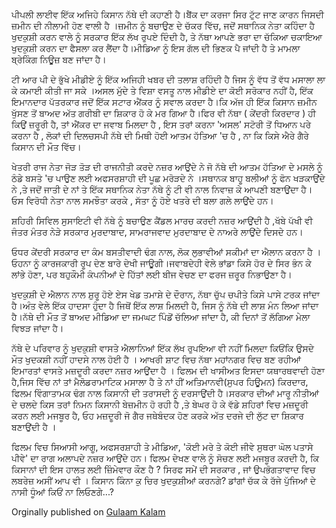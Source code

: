 <!-- 
.. title: Peepli Live
.. slug: peepli-live
.. date: 2010-08-20 17:32:45 UTC+05:30
.. tags: film, review, bollywood, society, caste, rural, inequality, media
.. category: writing
.. link: 
.. description: Notes on film Peepli Live
.. type: text
-->

ਪੀਪਲੀ ਲਾਈਵ ਇੱਕ ਅਜਿਹੇ ਕਿਸਾਨ ਨੱਥੇ ਦੀ ਕਹਾਣੀ ਹੈ।ਬੈਂਕ ਦਾ ਕਰਜਾ ਸਿਰ ਟੁੱਟ ਜਾਣ ਕਾਰਨ ਜਿਸਦੀ ਜ਼ਮੀਨ ਦੀ ਨੀਲਾਮੀ ਹੋਣ ਵਾਲੀ ਹੈ ।ਜ਼ਮੀਨ ਨੂੰ ਬਚਾਉਣ ਦੇ ਚੱਕਰ ਵਿੱਚ, ਜਦੋਂ ਸਥਾਨਿਕ ਨੇਤਾ ਕਹਿੰਦਾ ਹੈ ਖੁਦਕੁਸ਼ੀ ਕਰਨ ਵਾਲੇ ਨੂੰ ਸਰਕਾਰ ਇੱਕ ਲੱਖ ਰੁਪਏ ਦਿੰਦੀ ਹੈ, ਤੇ ਨੱਥਾ ਆਪਣੇ ਭਰਾ ਦਾ ਚੱਕਿਆ ਚਕਾਇਆ ਖੁਦਕੁਸ਼ੀ ਕਰਨ ਦਾ ਫੈਸਲਾ ਕਰ ਲੈਂਦਾ ਹੈ।ਮੀਡਿਆ ਨੂੰ ਇਸ ਗੱਲ ਦੀ ਭਿਣਕ ਪੈ ਜਾਂਦੀ ਹੈ ਤੇ ਮਾਮਲਾ ਬ੍ਰੇਕਿੰਗ ਨਿਊਜ਼ ਬਣ ਜਾਂਦਾ ਹੈ।

ਟੀ ਆਰ ਪੀ ਦੇ ਭੁੱਖੇ ਮੀਡੀਏ ਨੂੰ ਇੱਕ ਅਜਿਹੀ ਖਬਰ ਦੀ ਤਲਾਸ਼ ਰਹਿੰਦੀ ਹੈ ਜਿਸ ਨੂੰ ਵੱਧ ਤੋਂ ਵੱਧ ਮਸਾਲਾ ਲਾ ਕੇ ਕਮਾਈ ਕੀਤੀ ਜਾ ਸਕੇ ।ਅਸਲ ਮੁੱਦੇ ਤੇ ਵਿਸ਼ਾ ਵਸਤੂ ਨਾਲ ਮੀਡੀਏ ਦਾ ਕੋਈ ਸਰੋਕਾਰ ਨਹੀਂ ਹੈ, ਇੱਕ ਇਮਾਨਦਾਰ ਪੱਤਰਕਾਰ ਜਦੋਂ ਇੱਕ ਸਟਾਰ ਐਂਕਰ ਨੂੰ ਸਵਾਲ ਕਰਦਾ ਹੈ।ਕਿ ਅੱਜ ਹੀ ਇੱਕ ਕਿਸਾਨ ਜ਼ਮੀਨ ਖੁੱਸਣ ਤੋਂ ਬਾਅਦ ਅੱਤ ਗਰੀਬੀ ਦਾ ਸ਼ਿਕਾਰ ਹੋ ਕੇ ਮਰ ਗਿਆ ਹੈ।ਫਿਰ ਵੀ ਨੱਥਾ ( ਕੇਂਦਰੀ ਕਿਰਦਾਰ ) ਹੀ ਕਿਉਂ ਜ਼ਰੂਰੀ ਹੈ, ਤਾਂ ਐਂਕਰ ਦਾ ਜਵਾਬ ਮਿਲਦਾ ਹੈ , ਇਸ ਤਰਾਂ ਕਰਨਾ 'ਅਸਲ' ਸਟੋਰੀ ਤੋਂ ਧਿਆਨ ਪਰੇ ਕਰਨਾ ਹੈ , ਲੋਕਾਂ ਦੀ ਦਿਲਚਸਪੀ ਨੱਥੇ ਦੀ ਮਿਥੀ ਹੋਈ ਆਤਮ ਹੱਤਿਆ 'ਚ ਹੈ , ਨਾ ਕਿ ਕਿਸੇ ਐਰੇ ਗੈਰੇ ਕਿਸਾਨ ਦੀ ਮੌਤ ਵਿੱਚ।

ਖੇਤਰੀ ਰਾਜ ਨੇਤਾ ਜੋੜ ਤੋੜ ਦੀ ਰਾਜਨੀਤੀ ਕਰਦੇ ਨਜ਼ਰ ਆਉਂਦੇ ਨੇ ਜੋ ਨੱਥੇ ਦੀ ਆਤਮ ਹੱਤਿਆ ਦੇ ਮਸਲੇ ਨੂੰ ਠੰਡੇ ਬਸਤੇ 'ਚ ਪਾਉਣ ਲਈ ਅਫਸਰਸ਼ਾਹੀ ਦੀ ਪੂਛ ਮਰੋੜਦੇ ਨੇ ।ਸਥਾਨਕ ਬਾਹੂ ਬਲੀਆਂ ਨੂੰ ਫੋਨ ਖੜਕਾਉਂਦੇ ਨੇ ,ਤੇ ਜਦੋਂ ਜਾਤੀ ਦੇ ਨਾਂ ਤੇ ਇੱਕ ਸਥਾਨਿਕ ਨੇਤਾ ਨੱਥੇ ਨੂੰ ਟੀ ਵੀ ਨਾਲ ਨਿਵਾਜ਼ ਕੇ ਆਪਣੀ ਬਣਾਉਂਦਾ ਹੈ। ਓਸ ਵਿਰੋਧੀ ਨੇਤਾ ਨਾਲ ਸਮਝੌਤਾ ਕਰਕੇ , ਸੱਤਾ ਨੂੰ ਹੋਏ ਖਤਰੇ ਦੀ ਬਲਾ ਗਲੇ ਲਾਉਂਦੇ ਹਨ।

ਸ਼ਹਿਰੀ ਸਿਵਿਲ ਸੁਸਾਇਟੀ ਵੀ ਨੱਥੇ ਨੂੰ ਬਚਾਉਣ ਕੈਂਡਲ ਮਾਰਚ ਕਰਦੀ ਨਜ਼ਰ ਆਉਂਦੀ ਹੈ ,ਖੱਬੇ ਪੱਖੀ ਵੀ ਜੰਤਰ ਮੰਤਰ ਨੇੜੇ ਸਰਕਾਰ ਮੁਰਦਾਬਾਦ, ਸਾਮਰਾਜਵਾਦ ਮੁਰਦਾਬਾਦ ਦੇ ਨਾਅਰੇ ਲਾਉਂਦੇ ਦਿਸਦੇ ਹਨ।

ਓਧਰ ਕੇਂਦਰੀ ਸਰਕਾਰ ਦਾ ਕੰਮ ਬਸਤੀਵਾਦੀ ਢੰਗ ਨਾਲ, ਲੋਕ ਲੁਭਾਵੀਆਂ ਸਕੀਮਾਂ ਦਾ ਐਲਾਨ ਕਰਨਾ ਹੈ ।ਓਹਨਾ ਨੂੰ ਕਾਰਜਕਾਰੀ ਰੂਪ ਦੇਣ ਬਾਰੇ ਦੇਖੀ ਜਾਊਗੀ।ਜਵਾਬਦੇਹੀ ਵੇਲੇ ਭਾਂਡਾ ਕਿਸੇ ਹੋਰ ਦੇ ਸਿਰ ਭੰਨ ਕੇ ਲਾਂਭੇ ਹੋਣਾ, ਪਰ ਬਹੁਕੌਮੀ ਕੰਪਨੀਆਂ ਦੇ ਹਿੱਤਾਂ ਲਈ ਬੀਜ ਵੇਚਣ ਦਾ ਫਰਜ ਜ਼ਰੂਰ ਨਿਭਾਉਣਾ ਹੈ। 

ਖੁਦਕੁਸ਼ੀ ਦੇ ਐਲਾਨ ਨਾਲ ਸ਼ੁਰੂ ਹੋਏ ਏਸ ਖੇਡ ਤਮਾਸ਼ੇ ਦੇ ਦੌਰਾਨ, ਨੱਥਾ ਚੁੱਪ ਚਪੀਤੇ ਕਿਸੇ ਪਾਸੇ ਟਰਕ ਜਾਂਦਾ ਹੈ।ਅੰਤ ਵੇਲੇ ਇੱਕ ਹਾਦਸਾ ਹੁੰਦਾ ਹੈ ਜਿਥੋਂ ਇੱਕ ਲਾਸ਼ ਮਿਲਦੀ ਹੈ, ਜਿਸ ਨੂੰ ਨੱਥੇ ਦੀ ਲਾਸ਼ ਮੰਨ ਲਿਆ ਜਾਂਦਾ ਹੈ।ਨੱਥੇ ਦੀ ਮੌਤ ਤੋਂ ਬਾਅਦ ਮੀਡਿਆ ਦਾ ਜਮਘਟ ਪਿੰਡੋਂ ਚੱਲਿਆ ਜਾਂਦਾ ਹੈ, ਕੀ ਦਿਨਾਂ ਤੋਂ ਲੱਗਿਆ ਮੇਲਾ ਵਿਝੜ ਜਾਂਦਾ ਹੈ। 

ਨੱਥੇ ਦੇ ਪਰਿਵਾਰ ਨੂੰ ਖੁਦਕੁਸ਼ੀ ਵਾਸਤੇ ਐਲਾਨਿਆਂ ਇੱਕ ਲੱਖ ਰੁਪਇਆ ਵੀ ਨਹੀਂ ਮਿਲਦਾ ਕਿਓਂਕਿ ਉਸਦੇ ਮੌਤ ਖੁਦਕਸ਼ੀ ਨਹੀਂ ਹਾਦਸੇ ਨਾਲ ਹੋਈ ਹੈ । ਆਖਰੀ ਸ਼ਾਟ ਵਿਚ ਨੱਥਾ ਮਹਾਂਨਗਰ ਵਿਚ ਬਣ ਰਹੀਆਂ ਇਮਾਰਤਾਂ ਵਾਸਤੇ ਮਜ਼ਦੂਰੀ ਕਰਦਾ ਨਜ਼ਰ ਆਉਂਦਾ ਹੈ । ਫਿਲਮ ਦੀ ਖਾਸੀਅਤ ਇਸਦਾ ਯਥਾਰਥਵਾਦੀ ਹੋਣਾ ਹੈ,ਜਿਸ ਵਿੱਚ ਨਾਂ ਤਾਂ ਮੈਲੋਡਰਾਮਾਟਿਕ ਮਸਾਲਾ ਹੈ ਤੇ ਨਾਂ ਹੀਂ ਅਤਿਮਾਨਵੀ(ਸੁਪਰ ਹਿਊਮਨ) ਕਿਰਦਾਰ, ਫਿਲਮ ਵਿੰਗਾਤਾਮਕ ਢੰਗ ਨਾਲ ਕਿਸਾਨੀ ਦੀ ਤਰਾਸਦੀ ਨੂੰ ਦਰਸਾਉਂਦੀ ਹੈ।ਸਰਕਾਰ ਦੀਆਂ ਮਾਰੂ ਨੀਤੀਆਂ ਦੇ ਚਲਦੇ ਕਿਸ ਤਰਾਂ ਨਿਮਨ ਕਿਸਾਨੀ ਬੇਜ਼ਮੀਨ ਹੋ ਰਹੀ ਹੈ ,ਤੇ ਬੇਘਰ ਹੋ ਕੇ ਵੱਡੇ ਸ਼ਹਿਰਾਂ ਵਿਚ ਮਜ਼ਦੂਰੀ ਕਰਨ ਲਈ ਮਜਬੂਰ ਹੈ, ਓਹ ਮਜ਼ਦੂਰੀ ਜੋ ਗੈਰ ਜਥੇਬੰਦਕ ਹੋਣ ਕਰਕੇ ਅੱਤ ਦਰਜੇ ਦੀ ਲੁੱਟ ਦਾ ਸ਼ਿਕਾਰ ਬਣਾਉਂਦੀ ਹੈ । 

ਫਿਲਮ ਵਿਚ ਸਿਆਸੀ ਆਗੂ, ਅਫਸਰਸ਼ਾਹੀ ਤੇ ਮੀਡਿਆ, 'ਕੋਈ ਮਰੇ ਤੇ ਕੋਈ ਜੀਵੇ ਸੁਥਰਾ ਘੋਲ ਪਤਾਸੇ ਪੀਵੇ' ਦਾ ਰਾਗ ਅਲਾਪਦੇ ਨਜ਼ਰ ਆਉਂਦੇ ਹਨ। ਫਿਲਮ ਦੇਖਣ ਵਾਲੇ ਨੂੰ ਸੋਚਣ ਲਈ ਮਜਬੂਰ ਕਰਦੀ ਹੈ, ਕਿ ਕਿਸਾਨਾਂ ਦੀ ਇਸ ਹਾਲਤ ਲਈ ਜ਼ਿੰਮੇਵਾਰ ਕੌਣ ਹੈ ? ਸਿਰਫ ਸਮੇਂ ਦੀ ਸਰਕਾਰ , ਜਾਂ ਉਪਭੋਗਤਾਵਾਦ ਵਿਚ ਲਬਰੇਜ਼ ਅਸੀਂ ਆਪ ਵੀ । ਕਿਸਾਨ ਕਿੰਨਾ ਕੁ ਚਿਰ ਖੁਦਕੁਸ਼ੀਆਂ ਕਰਨਗੇ? ਡਾਂਗਾਂ ਚੱਕ ਕੇ ਰੱਜੇ ਪੁੱਜਿਆਂ ਦੇ ਨਾਸੀ ਧੂੰਆਂ ਕਿਓਂ ਨਾ ਲਿਓਣਗੇ...?

Orginally published on [Gulaam Kalam](http://ghulamkalam.blogspot.in/2010/08/blog-post_20.html)